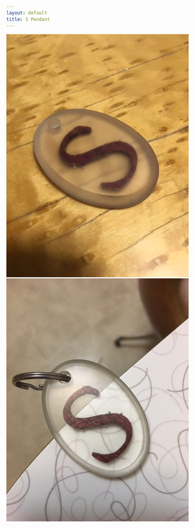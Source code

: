 ```yaml
---
layout: default
title: S Pendant
---
```


<img src="\pics\2019-May S Pendant\IMG_1328.JPG" class="img-responsive" />

<img src="\pics\2019-May S Pendant\IMG_1347.JPG" class="img-responsive" />
